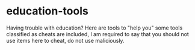 # education-tools
Having trouble with education? Here are tools to "help you" some tools classified as cheats are included, I am required to say that you should not use items here to cheat, do not use maliciously.
